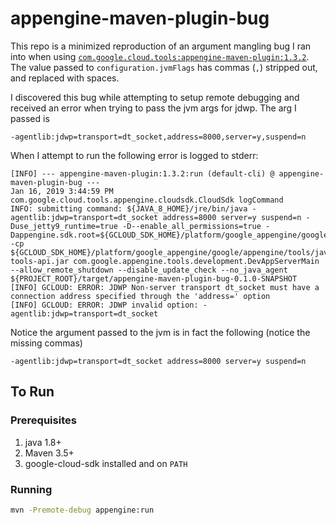 # appengine-maven-plugin-bug

This repo is a minimized reproduction of an argument mangling bug I ran into when using 
[`com.google.cloud.tools:appengine-maven-plugin:1.3.2`](https://cloud.google.com/appengine/docs/standard/java/tools/maven-reference#appenginerun). The value passed to 
`configuration.jvmFlags` has commas (`,`) stripped out, and replaced with spaces.

I discovered this bug while attempting to setup remote debugging and received an error when 
trying to pass the jvm args for jdwp. The arg I passed is
```
-agentlib:jdwp=transport=dt_socket,address=8000,server=y,suspend=n
```

When I attempt to run the following error is logged to stderr:
```
[INFO] --- appengine-maven-plugin:1.3.2:run (default-cli) @ appengine-maven-plugin-bug ---
Jan 16, 2019 3:44:59 PM com.google.cloud.tools.appengine.cloudsdk.CloudSdk logCommand
INFO: submitting command: ${JAVA_8_HOME}/jre/bin/java -agentlib:jdwp=transport=dt_socket address=8000 server=y suspend=n -Duse_jetty9_runtime=true -D--enable_all_permissions=true -Dappengine.sdk.root=${GCLOUD_SDK_HOME}/platform/google_appengine/google/appengine/tools/java -cp ${GCLOUD_SDK_HOME}/platform/google_appengine/google/appengine/tools/java/lib/appengine-tools-api.jar com.google.appengine.tools.development.DevAppServerMain --allow_remote_shutdown --disable_update_check --no_java_agent ${PROJECT_ROOT}/target/appengine-maven-plugin-bug-0.1.0-SNAPSHOT
[INFO] GCLOUD: ERROR: JDWP Non-server transport dt_socket must have a connection address specified through the 'address=' option
[INFO] GCLOUD: ERROR: JDWP invalid option: -agentlib:jdwp=transport=dt_socket
```

Notice the argument passed to the jvm is in fact the following (notice the missing commas)
```
-agentlib:jdwp=transport=dt_socket address=8000 server=y suspend=n
```


## To Run

### Prerequisites
1. java 1.8+
2. Maven 3.5+
3. google-cloud-sdk installed and on `PATH`

### Running
```bash
mvn -Premote-debug appengine:run
```
